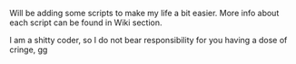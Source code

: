 Will be adding some scripts to make my life a bit easier.  More info about each script can be found in Wiki section.

I am a shitty coder, so I do not bear responsibility for you having a dose of cringe, gg

